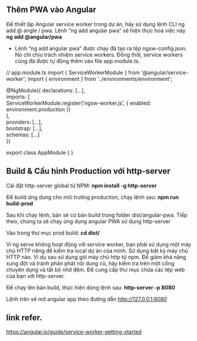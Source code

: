 ## Thêm PWA vào Angular
Để thiết lập Angular service worker trong dự án, hãy sử dụng lệnh CLI ng add @ angle / pwa. Lệnh “ng add angular pwa” sẽ hiện thực hoá việc này
 **ng add @angular/pwa**
 
- Lệnh “ng add angular pwa” được chạy đã tạo ra tệp ngsw-config.json. Nó chỉ chịu trách nhiệm service workers. Đồng thời, service workers cũng đã được tự động thêm vào file app.module.ts.
 
 // app.module.ts
import { ServiceWorkerModule } from '@angular/service-worker';
import { environment } from '../environments/environment';

@NgModule({
  declarations: [...], <br>
  imports: [ <br>
    ServiceWorkerModule.register('ngsw-worker.js', { enabled: environment.production }) <br>
  ],<br>
  providers: [...], <br>
  bootstrap: [...],<br>
  schemas: [...]<br>
})

export class AppModule { }

## Build & Cấu hình Production với http-server
Cài đặt http-server global từ NPM: **npm install -g http-server**

Để build ứng dụng cho môi trường production, chạy lệnh sau: **npm run build-prod**

Sau khi chạy lệnh, bản sẽ có bản build trong folder dist/angular-pwa. Tiếp theo, chúng ta sẽ chạy ứng dụng angular PWA sử dụng http-server

Vào trong thư mục prod build: **cd dist/<project-name>**
  
Vì ng serve không hoạt động với service worker, bạn phải sử dụng một máy chủ HTTP riêng để kiểm tra local dự án của mình. Sử dụng bất kỳ máy chủ HTTP nào. Ví dụ sau sử dụng gói máy chủ http từ npm. Để giảm khả năng xung đột và tránh phân phát nội dung cũ, hãy kiểm tra trên một cổng chuyên dụng và tắt bộ nhớ đệm. Để cung cấp thư mục chứa các tệp web của bạn với http-server. 

Để chạy lên bản build, thực hiện dòng lệnh sau: **http-server -p 8080**
  
Lệnh trên sẽ mở angular app theo đường dẫn http://127.0.0.1:8080 

## link refer.
https://angular.io/guide/service-worker-getting-started

